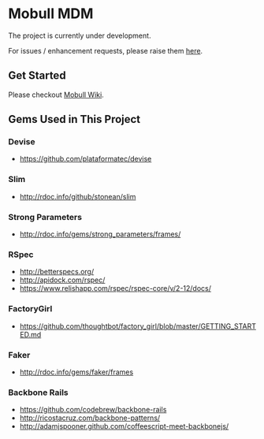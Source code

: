 # Mobull MDM

The project is currently under development.

For issues / enhancement requests, please raise them [here](https://github.com/jassonsoft/MDM/issues).

## Get Started

Please checkout [Mobull Wiki](https://github.com/mobull/playbook/wiki/).

## Gems Used in This Project

### Devise

* https://github.com/plataformatec/devise

### Slim

* http://rdoc.info/github/stonean/slim

### Strong Parameters

* http://rdoc.info/gems/strong_parameters/frames/

### RSpec

* http://betterspecs.org/
* http://apidock.com/rspec/
* https://www.relishapp.com/rspec/rspec-core/v/2-12/docs/

### FactoryGirl

* https://github.com/thoughtbot/factory_girl/blob/master/GETTING_STARTED.md

### Faker

* http://rdoc.info/gems/faker/frames

### Backbone Rails

* https://github.com/codebrew/backbone-rails
* http://ricostacruz.com/backbone-patterns/
* http://adamjspooner.github.com/coffeescript-meet-backbonejs/
